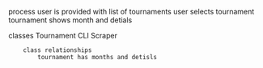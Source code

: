 process
user is provided with list of tournaments
user selects tournament
tournament shows month and detials

classes
Tournament
CLI
Scraper

        class relationships
            tournament has months and detisls
